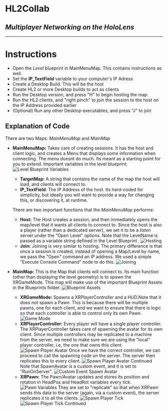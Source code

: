 # HL2Collab
## _Multiplayer Networking on the HoloLens_
---
# Instructions

- Open the *Level* blueprint in MainMenuMap. This contains instructions as well.
- Set the **IP_TextField** variable to your computer's IP Adress
- Create a Desktop Build. This will be the host
- Create HL2 or more Desktop builds to act as clients
- Run the Desktop version, and press "H" to begin hosting the map.
- Run the HL2 clients, and "right pinch" to join the session to the host on the IP Address provided earlier
- (Optional) Run any other Desktop executables, and press "J" to join

## Explanation of Code

There are two Maps: *MainMenuMap* and *MainMap*

- **MainMenuMap:** Takes care of creating sessions. It has the host and client logic, and creates a Menu that displays some information when connecting. The menu doesnt do much. Its meant as a starting point for you to extend.  Important variables in the level blueprint: 
![Level Blueprint Variables](..images/HL2/LevelBPVariables.png) 
    *  **TargetMap**: A string that contains the name of the map the host will load, and clients will connect to.
    *  **IP_TextField**: The IP Address of the host. Its hard-coded for simplicity, but ideally you will want to provide a way for changing this, or discovering it, at runtime.

    There are two important functions that the *MainMenuMap* performs:
    - **Host:** The Host creates a session, and then immediately opens the map/level that it wants all clients to connect to. Since the host is also a player (rather than a dedicated server), we set it to be a *listen* server under the "Open Level" options. Note that the LevelName is passed as a variable string defined in the Level Blueprint . 
![Hosting](..images/HL2/BP_Host.png) 
    - **Join:** Joining is very similar to hosting. The primary difference is that once a session is created, instead of opening a Map/Level by name, we pass the "Open" command an IP address. We used a simple "Execute Console Command" node to do this.
![Joining](..images/HL2/BP_Join.png) 

- **MainMap:** This is the Map that clients will connect to. Its main function (other than dsiplaying the level geometry) is to spawn the XRGameMode. This map will make use of the important Blueprint Assets in the Blueprints folder: 
![Blueprint Assets](..images/HL2/BlueprintAssets.png)
    - **XRGameMode:** Spawns a XRPlayerController and a HUD.Note that it does *not* spawn a Pawn. This is because there will be multiple pawns, one for each client, and we want to ensure that there is logic so that each controller is able to control only its own Pawn. 
![Game Mode](..images/HL2/XRGameMode.png)
    - **XRPlayerController:** Every player will have a single player controller. The XRPlayerController takes care of spawning the avatar for its own client. Since multiple controllers may be replicated to a machine from the server, we need to make sure we are using the "local" player controller, i.e, the one that owns this client. 
![Spawn Player Avatar](..images/HL2/SpawnPlayerAvatar1.png)
    Once we have the correct controller, we can proceed to call the spawning code on the server. The server then replicates this to every client. 
![Spawn Player Avatar Continued](..images/HL2Collab/SpawnPlayerAvatar2.png)
    Note that SpawnAvatar is a custom event, and it is set to "RunOnServer".
![Custom Event Spawn Avatar](..images/HL2Collab/CustomeEventSpawnAvatar.png)
    - **XRPawn:** The Pawn/Avatar updates and stores its position and rotation in HeadPos and HeadRot variables every tick.
![Pawn Variables](..images/HL2Collab/XRPawnVariables.png)
        They are set to "replicate" so that when XRPawn sends this data to the server (again, via a custom event), the server replicates it to all the clients.
![Spawn Player Tick](..images/HL2Collab/XRPawnTick.png)
![Spawn Player Tick Continued](..images/HL2Collab/XRPawnTick2.png)

